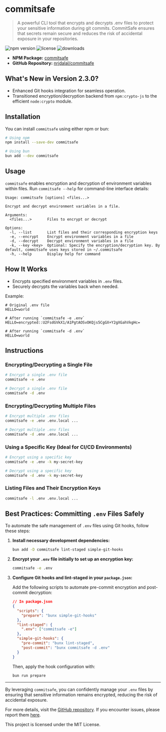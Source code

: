 # commitsafe

> A powerful CLI tool that encrypts and decrypts .env files to protect your sensitive information during git commits. CommitSafe ensures that secrets remain secure and reduces the risk of accidental exposure in your repositories.

![npm version](https://img.shields.io/npm/v/commitsafe)
![license](https://img.shields.io/npm/l/commitsafe)
![downloads](https://img.shields.io/npm/dt/commitsafe)

- **NPM Package:** [commitsafe](https://www.npmjs.com/package/commitsafe)
- **GitHub Repository:** [nrjdalal/commitsafe](https://github.com/nrjdalal/commitsafe)

## What's New in Version 2.3.0?

- Enhanced Git hooks integration for seamless operation.
- Transitioned encryption/decryption backend from `npm:crypto-js` to the efficient `node:crypto` module.

## Installation

You can install `commitsafe` using either npm or bun:

```bash
# Using npm
npm install --save-dev commitsafe
```

```bash
# Using bun
bun add --dev commitsafe
```

## Usage

`commitsafe` enables encryption and decryption of environment variables within files. Run `commitsafe --help` for command-line interface details:

```
Usage: commitsafe [options] <files...>

Encrypt and decrypt environment variables in a file.

Arguments:
  <files...>       Files to encrypt or decrypt

Options:
  -l, --list       List files and their corresponding encryption keys
  -e, --encrypt    Encrypt environment variables in a file
  -d, --decrypt    Decrypt environment variables in a file
  -k, --key <key>  Optional: Specify the encryption/decryption key. By default, commitsafe uses keys stored in ~/.commitsafe
  -h, --help       Display help for command
```

## How It Works

- Encrypts specified environment variables in `.env` files.
- Securely decrypts the variables back when needed.

Example:

```env
# Original .env file
HELLO=world

# After running `commitsafe -e .env`
HELLO=encrypted::U2FsdGVkX1/A1PgtAOSvOKQjs5CgGX+Y2gXGahVkgHc=

# After running `commitsafe -d .env`
HELLO=world
```

## Instructions

### Encrypting/Decrypting a Single File

```bash
# Encrypt a single .env file
commitsafe -e .env

# Decrypt a single .env file
commitsafe -d .env
```

### Encrypting/Decrypting Multiple Files

```bash
# Encrypt multiple .env files
commitsafe -e .env .env.local ...

# Decrypt multiple .env files
commitsafe -d .env .env.local ...
```

### Using a Specific Key (Ideal for CI/CD Environments)

```bash
# Encrypt using a specific key
commitsafe -e .env -k my-secret-key

# Decrypt using a specific key
commitsafe -d .env -k my-secret-key
```

### Listing Files and Their Encryption Keys

```bash
commitsafe -l .env .env.local ...
```

## Best Practices: Committing `.env` Files Safely

To automate the safe management of `.env` files using Git hooks, follow these steps:

1. **Install necessary development dependencies:**

   ```bash
   bun add -D commitsafe lint-staged simple-git-hooks
   ```

2. **Encrypt your `.env` file initially to set up an encryption key:**

   ```bash
   commitsafe -e .env
   ```

3. **Configure Git hooks and lint-staged in your `package.json`:**

   Add the following scripts to automate pre-commit encryption and post-commit decryption:

   ```json
   // In package.json
   {
     "scripts": {
       "prepare": "bunx simple-git-hooks"
     },
     "lint-staged": {
       ".env": ["commitsafe -e"]
     },
     "simple-git-hooks": {
       "pre-commit": "bunx lint-staged",
       "post-commit": "bunx commitsafe -d .env"
     }
   }
   ```

   Then, apply the hook configuration with:

   ```bash
   bun run prepare
   ```

---

By leveraging `commitsafe`, you can confidently manage your `.env` files by ensuring that sensitive information remains encrypted, reducing the risk of accidental exposure.

For more details, visit the [GitHub repository](https://github.com/nrjdalal/commitsafe). If you encounter issues, please report them [here](https://github.com/nrjdalal/commitsafe/issues).

This project is licensed under the MIT License.

